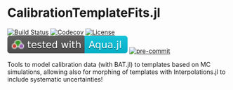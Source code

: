 # CalibrationTemplateFits.jl

[![Build Status](https://github.com/tdixon97/CalibrationTemplateFits/workflows/CI/badge.svg)](https://github.com/tdixon97/CalibrationTemplateFits/actions/workflows/ci.yml)
[![Codecov](https://codecov.io/gh/legend-exp/CalibrationTemplateFits/branch/main/graph/badge.svg)](https://codecov.io/gh/tdixon97/CalibrationTemplateFits)
[![License](http://img.shields.io/badge/license-MIT-brightgreen.svg?style=flat)](LICENSE.md)
[![Aqua QA](https://raw.githubusercontent.com/JuliaTesting/Aqua.jl/master/badge.svg)](https://github.com/JuliaTesting/Aqua.jl)
[![pre-commit](https://img.shields.io/badge/pre--commit-enabled-brightgreen?logo=pre-commit)](https://github.com/pre-commit/pre-commit)

Tools to model calibration data (with BAT.jl) to templates based on MC simulations, allowing also for morphing of templates with Interpolations.jl to include systematic uncertainties!
